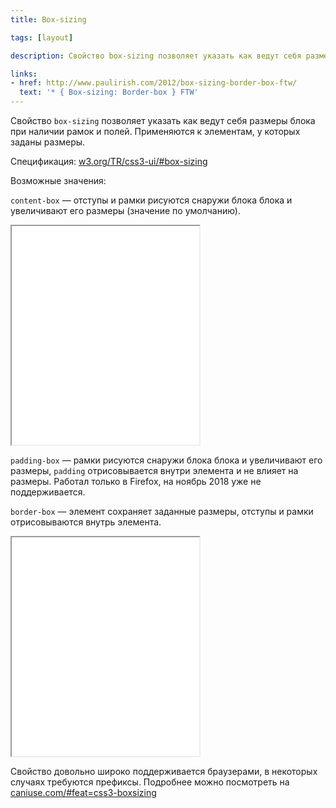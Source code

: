 ```yaml
---
title: Box-sizing

tags: [layout]

description: Свойство box-sizing позволяет указать как ведут себя размеры блока при наличии рамок и полей.

links:
- href: http://www.paulirish.com/2012/box-sizing-border-box-ftw/
  text: '* { Box-sizing: Border-box } FTW'
---
```


Свойство <code>box-sizing</code> позволяет указать как ведут себя размеры блока при наличии рамок и полей.
Применяются к элементам, у которых заданы размеры.<!--more-->

Спецификация: <a href="http://www.w3.org/TR/css3-ui/#box-sizing">w3.org/TR/css3-ui/#box-sizing</a>

Возможные значения:

<code>content-box</code> — отступы и рамки рисуются снаружи блока блока и увеличивают его размеры (значение по умолчанию).

<iframe class="live-snippet" style="height: 350px" src="../assets/demo/box-sizing/demo_1.html?css"></iframe>


<code>padding-box</code> — рамки рисуются снаружи блока блока и увеличивают его размеры, <code>padding</code> отрисовывается внутри элемента и не влияет на размеры. Работал только в Firefox, на ноябрь 2018 уже не поддерживается.

<code>border-box</code> — элемент сохраняет заданные размеры, отступы и рамки отрисовываются внутрь элемента.

<iframe class="live-snippet" style="height: 350px" src="../assets/demo/box-sizing/demo_3.html?css"></iframe>

Свойство довольно широко поддерживается браузерами, в некоторых случаях требуются префиксы.
Подробнее можно посмотреть на <a href="http://caniuse.com/#feat=css3-boxsizing">caniuse.com/#feat=css3-boxsizing</a>
